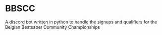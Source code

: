 # BBSCC
A discord bot written in python to handle the signups and qualifiers for the Belgian Beatsaber Community Championships
